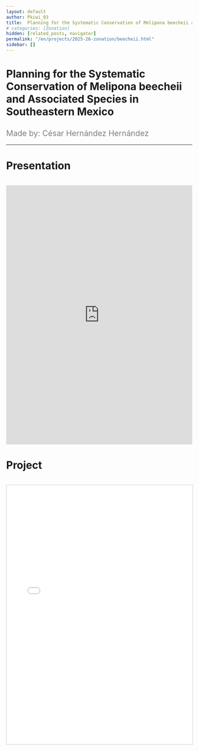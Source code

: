 ```yaml
---
layout: default
author: Pkiwi_03
title:  Planning for the Systematic Conservation of Melipona beecheii and Associated Species in Southeastern Mexico
# categories: [Zonation]
hidden: [related_posts, navigator]
permalink: "/en/projects/2025-26-zonation/beecheii.html"
sidebar: []
---
```


#  Planning for the Systematic Conservation of Melipona beecheii and Associated Species in Southeastern Mexico

<h2 style="color: gray; font-weight: normal;">
Made by: César Hernández Hernández  
</h2>

---

# Presentation
<br>

<iframe width="100%" height="700" src="https://www.youtube.com/embed/9X9ZPfjv3JY?si=4SRpdNXcn9tPCDMI" frameborder="0" allow="accelerometer; autoplay; clipboard-write; encrypted-media; gyroscope; picture-in-picture; web-share" referrerpolicy="strict-origin-when-cross-origin" allowfullscreen></iframe>

<br>

# Project
<br>

<iframe 
    src="/assets/pdf/2024-10-r/2025-06-zoonation/cesar_hernandez.pdf" 
    width="100%" 
    height="700" 
    style="border: 1px solid #ccc;"
></iframe>
